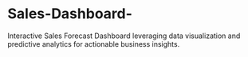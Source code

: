 # Sales-Dashboard-
Interactive Sales Forecast Dashboard leveraging data visualization and predictive analytics for actionable business insights.

